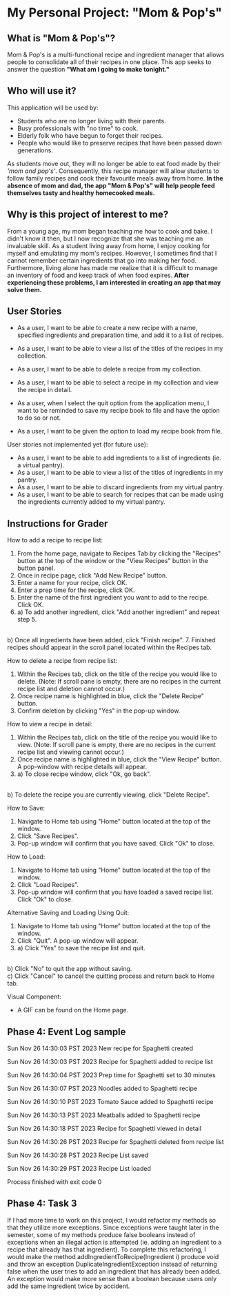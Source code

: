 # My Personal Project: "Mom & Pop's"

## What is "Mom & Pop's"?

Mom & Pop's is a multi-functional recipe and ingredient manager that allows people to
consolidate all of their recipes in one place. This app seeks to answer the question
**"What am I going to make tonight."**

## Who will use it?

This application will be used by:
- Students who are no longer living with their parents.
- Busy professionals with "no time" to cook.
- Elderly folk who have begun to forget their recipes.
- People who would like to preserve recipes that have been passed down generations.

As students move out, they will no longer be able to eat food made by their *'mom and pop's'*.
Consequently, this recipe manager will allow students to follow family recipes
and cook their favourite meals away from home. **In the absence of mom and dad,
the app "Mom & Pop's" will help people feed themselves tasty and healthy homecooked meals.**

## Why is this project of interest to me?

From a young age, my mom began teaching me how to cook and bake. I didn't know it then,
but I now recognize that she was teaching me an invaluable skill. As a student living away
from home, I enjoy cooking for myself and emulating my mom's recipes. However, I sometimes
find that I cannot remember certain ingredients that go into making her food. Furthermore, living alone has made me
realize that it is
difficult to manage an inventory of food and keep track of when food expires. **After experiencing
these problems, I am interested in creating an app that may solve them.**

## User Stories

- As a user, I want to be able to create a new recipe with a name, specified ingredients and preparation time,
and add it to a list of recipes.
- As a user, I want to be able to view a list of the titles of the recipes in my collection.
- As a user, I want to be able to delete a recipe from my collection.
- As a user, I want to be able to select a recipe in my collection and view the recipe in detail.

- As a user, when I select the quit option from the application menu, I want to be reminded to save my recipe book
to file and have the option to do so or not.
- As a user, I want to be given the option to load my recipe book from file.

User stories not implemented yet (for future use):
- As a user, I want to be able to add ingredients to a list of ingredients (ie. a virtual pantry).
- As a user, I want to be able to view a list of the titles of ingredients in my pantry.
- As a user, I want to be able to discard ingredients from my virtual pantry.
- As a user, I want to be able to search for recipes that can be made using the ingredients currently
  added to my virtual pantry.

## Instructions for Grader

How to add a recipe to recipe list:
1. From the home page, navigate to Recipes Tab by clicking the "Recipes" button at the top of the window or the
"View Recipes" button in the button panel.
2. Once in recipe page, click "Add New Recipe" button.
3. Enter a name for your recipe, click OK.
4. Enter a prep time for the recipe, click OK.
5. Enter the name of the first ingredient you want to add to the recipe. Click OK.
6. a) To add another ingredient, click "Add another ingredient" and repeat step 5.
<br>
   b) Once all ingredients have been added, click "Finish recipe".
7. Finished recipes should appear in the scroll panel located within the Recipes tab.

How to delete a recipe from recipe list:
1. Within the Recipes tab, click on the title of the recipe you would like to delete.
   (Note: If scroll pane is empty, there are no recipes in the current recipe list and deletion cannot occur.)
2. Once recipe name is highlighted in blue, click the "Delete Recipe" button.
3. Confirm deletion by clicking "Yes" in the pop-up window.

How to view a recipe in detail:
1. Within the Recipes tab, click on the title of the recipe you would like to view.
   (Note: If scroll pane is empty, there are no recipes in the current recipe list and viewing cannot occur.)
2. Once recipe name is highlighted in blue, click the "View Recipe" button. A pop-window with recipe details
will appear.
3. a) To close recipe window, click "Ok, go back".
<br>
   b) To delete the recipe you are currently viewing, click "Delete Recipe".

How to Save:
1. Navigate to Home tab using "Home" button located at the top of the window.
2. Click "Save Recipes".
3. Pop-up window will confirm that you have saved. Click "Ok" to close.

How to Load:
1. Navigate to Home tab using "Home" button located at the top of the window.
2. Click "Load Recipes".
3. Pop-up window will confirm that you have loaded a saved recipe list. Click "Ok" to close.

Alternative Saving and Loading Using Quit:
1. Navigate to Home tab using "Home" button located at the top of the window.
2. Click "Quit". A pop-up window will appear.
3. a) Click "Yes" to save the recipe list and quit.
<br>
   b) Click "No" to quit the app without saving.
<br>
   c) Click "Cancel" to cancel the quitting process and return back to Home tab.

Visual Component:
- A GIF can be found on the Home page.

## Phase 4: Event Log sample

Sun Nov 26 14:30:03 PST 2023
New recipe for Spaghetti created

Sun Nov 26 14:30:03 PST 2023
Recipe for Spaghetti added to recipe list

Sun Nov 26 14:30:04 PST 2023
Prep time for Spaghetti set to 30 minutes

Sun Nov 26 14:30:07 PST 2023
Noodles added to Spaghetti recipe

Sun Nov 26 14:30:10 PST 2023
Tomato Sauce added to Spaghetti recipe

Sun Nov 26 14:30:13 PST 2023
Meatballs added to Spaghetti recipe

Sun Nov 26 14:30:18 PST 2023
Recipe for Spaghetti viewed in detail

Sun Nov 26 14:30:26 PST 2023
Recipe for Spaghetti deleted from recipe list

Sun Nov 26 14:30:28 PST 2023
Recipe List saved

Sun Nov 26 14:30:29 PST 2023
Recipe List loaded

Process finished with exit code 0

## Phase 4: Task 3

If I had more time to work on this project, I would refactor my methods so that they utilize more exceptions.
Since exceptions were taught later in the semester, some of my methods produce false booleans instead of exceptions when
an illegal action is attempted (ie. adding an ingredient to a recipe that already has that ingredient).
To complete this refactoring, I would make the method addIngredientToRecipe(Ingredient i) produce void and throw
an exception DuplicateIngredientException instead of returning false when the user tries to add an ingredient that has
already been added. An exception would make more sense than a boolean
because users only add the same ingredient twice by accident.


